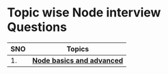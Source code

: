 # Topic wise Node interview Questions

| SNO | Topics                                                |
| --- | ----------------------------------------------------- |
| 1.  | **[Node basics and advanced](nodeTopicwise/node.md)** |
